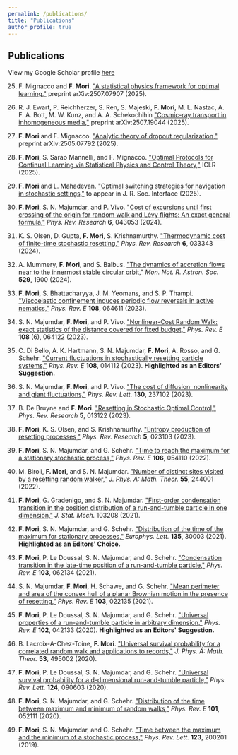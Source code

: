 ```yaml
---
permalink: /publications/
title: "Publications"
author_profile: true
---
```


## Publications

View my Google Scholar profile [here](https://scholar.google.com/citations?user=3PbdntYAAAAJ&hl=en)

25. F. Mignacco and **F. Mori**. ["A statistical physics framework for optimal learning,"](https://arxiv.org/abs/2507.07907) preprint arXiv:2507.07907 (2025).

24. R. J. Ewart, P. Reichherzer, S. Ren, S. Majeski, **F. Mori**, M. L. Nastac, A. F. A. Bott, M. W. Kunz, and A. A. Schekochihin ["Cosmic-ray transport in inhomogeneous media,"](https://arxiv.org/abs/2507.19044) preprint arXiv:2507.19044 (2025).

23. **F. Mori** and F. Mignacco. ["Analytic theory of dropout regularization,"](https://arxiv.org/html/2505.07792v1) preprint arXiv:2505.07792 (2025).

22. **F. Mori**, S. Sarao Mannelli, and F. Mignacco. ["Optimal Protocols for Continual Learning via Statistical Physics and Control Theory,"](https://arxiv.org/abs/2409.18061) ICLR (2025).

21. **F. Mori** and L. Mahadevan. ["Optimal switching strategies for navigation in stochastic settings,"](https://arxiv.org/abs/2311.18813) to appear in J. R. Soc. Interface (2025).

20. **F. Mori**, S. N. Majumdar, and P. Vivo. ["Cost of excursions until first crossing of the origin for random walk and Lévy flights: An exact general formula,"](https://journals.aps.org/prresearch/abstract/10.1103/PhysRevResearch.6.043053) *Phys. Rev. Research* **6**, 043053 (2024).

19. K. S. Olsen, D. Gupta, **F. Mori**, S. Krishnamurthy. ["Thermodynamic cost of finite-time stochastic resetting,"](https://journals.aps.org/prresearch/abstract/10.1103/PhysRevResearch.6.033343) *Phys. Rev. Research* **6**, 033343 (2024).

18. A. Mummery, **F. Mori**, and S. Balbus. ["The dynamics of accretion flows near to the innermost stable circular orbit,"](https://academic.oup.com/mnras/article/529/2/1900/7624681) *Mon. Not. R. Astron. Soc.* **529**, 1900 (2024).

17. **F. Mori**, S. Bhattacharyya, J. M. Yeomans, and S. P. Thampi. ["Viscoelastic confinement induces periodic flow reversals in active nematics,"](https://journals.aps.org/pre/abstract/10.1103/PhysRevE.108.064611) *Phys. Rev. E* **108**, 064611 (2023).

16. S. N. Majumdar, **F. Mori**, and P. Vivo. ["Nonlinear-Cost Random Walk: exact statistics of the distance covered for fixed budget,"](https://journals.aps.org/pre/abstract/10.1103/PhysRevE.108.064122) *Phys. Rev. E* **108** (6), 064122 (2023).

15. C. Di Bello, A. K. Hartmann, S. N. Majumdar, **F. Mori**, A. Rosso, and G. Schehr. ["Current fluctuations in stochastically resetting particle systems,"](https://journals.aps.org/pre/abstract/10.1103/PhysRevE.108.014112) *Phys. Rev. E* **108**, 014112 (2023). **Highlighted as an Editors' Suggestion.**

14. S. N. Majumdar, **F. Mori**, and P. Vivo. ["The cost of diffusion: nonlinearity and giant fluctuations,"](https://journals.aps.org/prl/abstract/10.1103/PhysRevLett.130.237102) *Phys. Rev. Lett.* **130**, 237102 (2023).

13. B. De Bruyne and **F. Mori**. ["Resetting in Stochastic Optimal Control,"](https://journals.aps.org/prresearch/abstract/10.1103/PhysRevResearch.5.013122) *Phys. Rev. Research* **5**, 013122 (2023).

12. **F. Mori**, K. S. Olsen, and S. Krishnamurthy. ["Entropy production of resetting processes,"](https://journals.aps.org/prresearch/abstract/10.1103/PhysRevResearch.5.023103) *Phys. Rev. Research* **5**, 023103 (2023).

11. **F. Mori**, S. N. Majumdar, and G. Schehr. ["Time to reach the maximum for a stationary stochastic process,"](https://journals.aps.org/pre/abstract/10.1103/PhysRevE.106.054110) *Phys. Rev. E* **106**, 054110 (2022).

10. M. Biroli, **F. Mori**, and S. N. Majumdar. ["Number of distinct sites visited by a resetting random walker,"](https://iopscience.iop.org/article/10.1088/1751-8121/ac6b69) *J. Phys. A: Math. Theor.* **55**, 244001 (2022).

9. **F. Mori**, G. Gradenigo, and S. N. Majumdar. ["First-order condensation transition in the position distribution of a run-and-tumble particle in one dimension,"](https://iopscience.iop.org/article/10.1088/1742-5468/ac2899) *J. Stat. Mech.* 103208 (2021).

8. **F. Mori**, S. N. Majumdar, and G. Schehr. ["Distribution of the time of the maximum for stationary processes,"](https://iopscience.iop.org/article/10.1209/0295-5075/ac19ee/pdf) *Europhys. Lett.* **135**, 30003 (2021). **Highlighted as an Editors' Choice.**

7. **F. Mori**, P. Le Doussal, S. N. Majumdar, and G. Schehr. ["Condensation transition in the late-time position of a run-and-tumble particle,"](https://journals.aps.org/pre/abstract/10.1103/PhysRevE.103.062134) *Phys. Rev. E* **103**, 062134 (2021).

6. S. N. Majumdar, **F. Mori**, H. Schawe, and G. Schehr. ["Mean perimeter and area of the convex hull of a planar Brownian motion in the presence of resetting,"](https://journals.aps.org/pre/abstract/10.1103/PhysRevE.103.022135) *Phys. Rev. E* **103**, 022135 (2021).

5. **F. Mori**, P. Le Doussal, S. N. Majumdar, and G. Schehr. ["Universal properties of a run-and-tumble particle in arbitrary dimension,"](https://journals.aps.org/pre/abstract/10.1103/PhysRevE.102.042133) *Phys. Rev. E* **102**, 042133 (2020). **Highlighted as an Editors' Suggestion.**

4. B. Lacroix-A-Chez-Toine, **F. Mori**. ["Universal survival probability for a correlated random walk and applications to records,"](https://iopscience.iop.org/article/10.1088/1751-8121/abc129/meta) *J. Phys. A: Math. Theor.* **53**, 495002 (2020).

3. **F. Mori**, P. Le Doussal, S. N. Majumdar, and G. Schehr. ["Universal survival probability for a d-dimensional run-and-tumble particle,"](https://journals.aps.org/prl/abstract/10.1103/PhysRevLett.124.090603) *Phys. Rev. Lett.* **124**, 090603 (2020).

2. **F. Mori**, S. N. Majumdar, and G. Schehr. ["Distribution of the time between maximum and minimum of random walks,"](https://journals.aps.org/pre/abstract/10.1103/PhysRevE.101.052111) *Phys. Rev. E* **101**, 052111 (2020).

1. **F. Mori**, S. N. Majumdar, and G. Schehr. ["Time between the maximum and the minimum of a stochastic process,"](https://journals.aps.org/prl/abstract/10.1103/PhysRevLett.123.200201) *Phys. Rev. Lett.* **123**, 200201 (2019).
